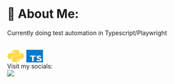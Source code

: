# 💫 About Me:
Currently doing test automation in Typescript/Playwright

<div style="display: inline_block"><br>
  <img align="center" alt="Andrzej-Py" height="30" width="40" src="https://raw.githubusercontent.com/devicons/devicon/master/icons/python/python-plain.svg">
  <img align="center" alt="Andrzej-Ts" height="30" width="40" src="https://raw.githubusercontent.com/devicons/devicon/master/icons/typescript/typescript-plain.svg">
</div>

 <div>
   Visit my socials:


 </div>
<div> 
  <a href="https://www.linkedin.com/in/ANSOK99" target="_blank"><img src="https://img.shields.io/badge/-LinkedIn-%230077B5?style=for-the-badge&logo=linkedin&logoColor=white" target="_blank"></a> 
 
</div>
